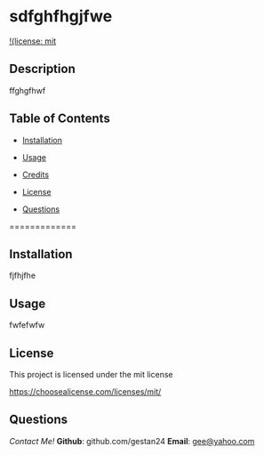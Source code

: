 
  
  # sdfghfhgjfwe
  
   
  
  [!(license: mit](https://img.shields.io/badge/license-mit-green.svg)
  
  
        
        
  ## **Description**
  ffghgfhwf
        
  ## **Table of Contents**
        
  * [Installation](#installation)
        
  * [Usage](#Usage)
        
  * [Credits](#Credits)
        
  * [License](#License)
        
  * [Questions](#Questions)
        
  =============
        
  ## **Installation** 
  fjfhjfhe
        
  ## **Usage**
  fwfefwfw
        
  
  
  
  
  
  ## **License**
  This project is licensed under the mit license
  
  
  
  
  https://choosealicense.com/licenses/mit/
  
  
  
  ## **Questions**
  *Contact Me!*
  **Github**: github.com/gestan24
  **Email**: gee@yahoo.com
  
  